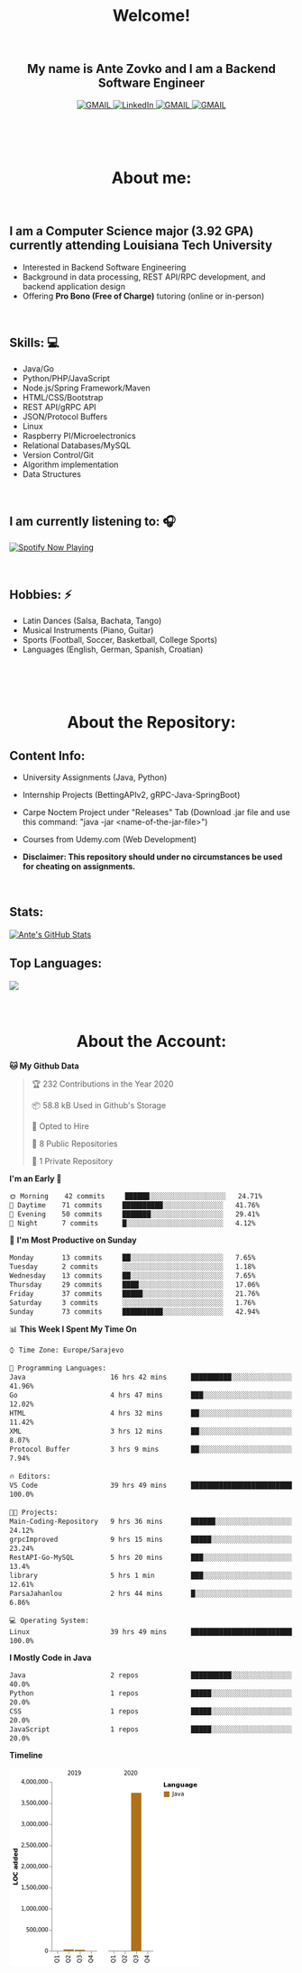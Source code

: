 
<h1 align="center"> Welcome!</h1>
<br>

<h2 align="center">My name is Ante Zovko and I am a Backend Software Engineer</h2> 

<p align= "center">
  <a href="https://mail.google.com/mail/u/0/?view=cm&fs=1&to=antezovko.az@gmail.com&tf=1">
      <img alt="GMAIL" src="https://img.shields.io/badge/Email-Contact-darkred?style=for-the-badge&logo=gmail&labelColor=grey&logoColor=white" />
    </a>
 <a href="https://www.linkedin.com/in/antezovko/">
      <img alt="LinkedIn" src="https://img.shields.io/badge/LinkedIn-Connect-Blue?style=for-the-badge&logo=LinkedIn" />
    </a>
   <a href="https://www.instagram.com/zovkoante23/">
      <img alt="GMAIL" src="https://img.shields.io/badge/Instagram-Follow-E1306C?style=for-the-badge&logo=Instagram&logoColor=white" />
    </a>
   <a href="https://www.facebook.com/ZovkoAntee/">
      <img alt="GMAIL" src="https://img.shields.io/badge/Facebook-Add%20Friend-darkblue?style=for-the-badge&logo=Facebook&logoColor=white" />
    </a>

  </p>

<br>
<br>
<br>

<h1 align="center">About me:</h1>

<br>

## I am a Computer Science major (3.92 GPA) currently attending Louisiana Tech University
- Interested in Backend Software Engineering</h4>
- Background in data processing, REST API/RPC development, and backend application design
- Offering <b>Pro Bono (Free of Charge)</b> tutoring (online or in-person) 

<br>

## Skills: 💻
- Java/Go 
- Python/PHP/JavaScript
- Node.js/Spring Framework/Maven 
- HTML/CSS/Bootstrap
- REST API/gRPC API 
- JSON/Protocol Buffers
- Linux 
- Raspberry PI/Microelectronics
- Relational Databases/MySQL 
- Version Control/Git
- Algorithm implementation
- Data Structures


<br>

## I am currently listening to: 🎧
[<img src="https://novatorem-teal.vercel.app/api/spotify-playing" alt="Spotify Now Playing" width="500"/>](https://open.spotify.com/playlist/3Mo6ZdjhTCgj5o8CHs9q2I?si=xs8bzdcrSY2ld5fqCLj04Q)

<br>


## Hobbies: ⚡ 
- Latin Dances (Salsa, Bachata, Tango)
- Musical Instruments (Piano, Guitar)
- Sports (Football, Soccer, Basketball, College Sports)
- Languages (English, German, Spanish, Croatian)

<br>
<br>
<br>

<h1 align="center">About the Repository:</h1>

## Content Info: 
- University Assignments (Java, Python)

- Internship Projects (BettingAPIv2, gRPC-Java-SpringBoot)

- Carpe Noctem Project under "Releases" Tab (Download .jar file and use this command: "java -jar \<name-of-the-jar-file>\")
  
- Courses from Udemy.com (Web Development)

- <b>Disclaimer: This repository should under no circumstances be used for cheating on assignments.</b>


<br>

## Stats: 
<a href="https://github.com/AnteZovko23">
  <img align="center" src="https://github-readme-stats.antezovko23.vercel.app/api?username=AnteZovko23&show_icons=true&line_height=27&count_private=true&title_color=ffffff&text_color=c9cacc&icon_color=2bbc8a&bg_color=1d1f21" alt="Ante's GitHub Stats" />
</a>


<br>

## Top Languages:
<img align="center" src="https://github-readme-stats.antezovko23.vercel.app/api/top-langs/?username=AnteZovko23&title_color=ffffff&text_color=c9cacc&icon_color=2bbc8a&bg_color=1d1f21" />






<br>
<br>
<br>

<h1 align="center">About the Account:</h1>

<!--START_SECTION:waka-->
**🐱 My Github Data** 

> 🏆 232 Contributions in the Year 2020
 > 
> 📦 58.8 kB Used in Github's Storage 
 > 
> 💼 Opted to Hire
 > 
> 📜 8 Public Repositories
 > 
> 🔑 1 Private Repository 
 > 
**I'm an Early 🐤** 

```text
🌞 Morning    42 commits     ██████░░░░░░░░░░░░░░░░░░░   24.71% 
🌆 Daytime    71 commits     ██████████░░░░░░░░░░░░░░░   41.76% 
🌃 Evening    50 commits     ███████░░░░░░░░░░░░░░░░░░   29.41% 
🌙 Night      7 commits      █░░░░░░░░░░░░░░░░░░░░░░░░   4.12%

```
📅 **I'm Most Productive on Sunday** 

```text
Monday       13 commits     ██░░░░░░░░░░░░░░░░░░░░░░░   7.65% 
Tuesday      2 commits      ░░░░░░░░░░░░░░░░░░░░░░░░░   1.18% 
Wednesday    13 commits     ██░░░░░░░░░░░░░░░░░░░░░░░   7.65% 
Thursday     29 commits     ████░░░░░░░░░░░░░░░░░░░░░   17.06% 
Friday       37 commits     █████░░░░░░░░░░░░░░░░░░░░   21.76% 
Saturday     3 commits      ░░░░░░░░░░░░░░░░░░░░░░░░░   1.76% 
Sunday       73 commits     ██████████░░░░░░░░░░░░░░░   42.94%

```


📊 **This Week I Spent My Time On** 

```text
⌚︎ Time Zone: Europe/Sarajevo

💬 Programming Languages: 
Java                     16 hrs 42 mins      ██████████░░░░░░░░░░░░░░░   41.96% 
Go                       4 hrs 47 mins       ███░░░░░░░░░░░░░░░░░░░░░░   12.02% 
HTML                     4 hrs 32 mins       ██░░░░░░░░░░░░░░░░░░░░░░░   11.42% 
XML                      3 hrs 12 mins       ██░░░░░░░░░░░░░░░░░░░░░░░   8.07% 
Protocol Buffer          3 hrs 9 mins        ██░░░░░░░░░░░░░░░░░░░░░░░   7.94%

🔥 Editors: 
VS Code                  39 hrs 49 mins      █████████████████████████   100.0%

🐱‍💻 Projects: 
Main-Coding-Repository   9 hrs 36 mins       ██████░░░░░░░░░░░░░░░░░░░   24.12% 
grpcImproved             9 hrs 15 mins       █████░░░░░░░░░░░░░░░░░░░░   23.24% 
RestAPI-Go-MySQL         5 hrs 20 mins       ███░░░░░░░░░░░░░░░░░░░░░░   13.4% 
library                  5 hrs 1 min         ███░░░░░░░░░░░░░░░░░░░░░░   12.61% 
ParsaJahanlou            2 hrs 44 mins       █░░░░░░░░░░░░░░░░░░░░░░░░   6.86%

💻 Operating System: 
Linux                    39 hrs 49 mins      █████████████████████████   100.0%

```

**I Mostly Code in Java** 

```text
Java                     2 repos             ██████████░░░░░░░░░░░░░░░   40.0% 
Python                   1 repos             █████░░░░░░░░░░░░░░░░░░░░   20.0% 
CSS                      1 repos             █████░░░░░░░░░░░░░░░░░░░░   20.0% 
JavaScript               1 repos             █████░░░░░░░░░░░░░░░░░░░░   20.0%

```


**Timeline**

![Chart not found](https://github.com/AnteZovko23/AnteZovko23/blob/master/charts/bar_graph.png) 


<!--END_SECTION:waka-->


